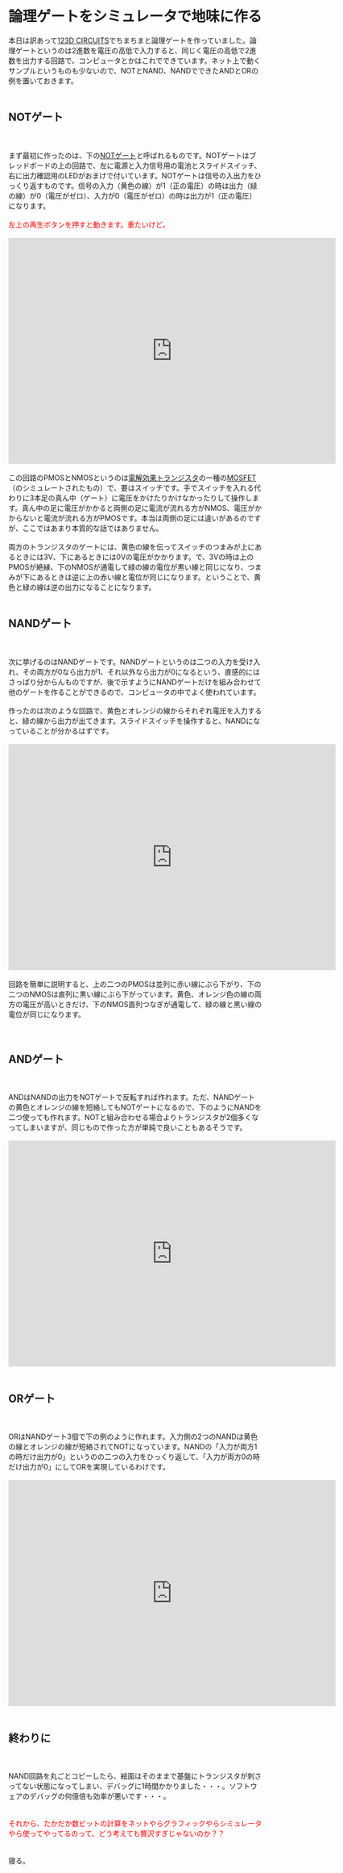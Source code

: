 # 論理ゲートをシミュレータで地味に作る
本日は訳あって<a href="https://123d.circuits.io/">123D CIRCUITS</a>でちまちまと論理ゲートを作っていました。論理ゲートというのは2進数を電圧の高低で入力すると、同じく電圧の高低で2進数を出力する回路で、コンピュータとかはこれでできています。ネット上で動くサンプルというものも少ないので、NOTとNAND、NANDでできたANDとORの例を置いておきます。<br />
<br />
<h2>NOTゲート</h2><br />
<br />
まず最初に作ったのは、下の<a href="https://ja.wikipedia.org/wiki/NOT%E3%82%B2%E3%83%BC%E3%83%88">NOTゲート</a>と呼ばれるものです。NOTゲートはブレッドボードの上の回路で、左に電源と入力信号用の電池とスライドスイッチ、右に出力確認用のLEDがおまけで付いています。NOTゲートは信号の入出力をひっくり返すものです。信号の入力（黄色の線）が1（正の電圧）の時は出力（緑の線）が0（電圧がゼロ）、入力が0（電圧がゼロ）の時は出力が1（正の電圧）になります。<br />
<br />
<span style="color:red">左上の再生ボタンを押すと動きます。重たいけど。</span><br />
<br />
<iframe frameborder='0' height='448' marginheight='0' marginwidth='0' scrolling='no' src='https://123d.circuits.io/circuits/1713317-not-gate/embed#breadboard' width='650'></iframe><br />
<br />
この回路のPMOSとNMOSというのは<a href="https://ja.wikipedia.org/wiki/%E9%9B%BB%E7%95%8C%E5%8A%B9%E6%9E%9C%E3%83%88%E3%83%A9%E3%83%B3%E3%82%B8%E3%82%B9%E3%82%BF">電解効果トランジスタ</a>の一種の<a href="https://ja.wikipedia.org/wiki/MOSFET">MOSFET</a>（のシミュレートされたもの）で、要はスイッチです。手でスイッチを入れる代わりに3本足の真ん中（ゲート）に電圧をかけたりかけなかったりして操作します。真ん中の足に電圧がかかると両側の足に電流が流れる方がNMOS、電圧がかからないと電流が流れる方がPMOSです。本当は両側の足には違いがあるのですが、ここではあまり本質的な話ではありません。<br />
<br />
両方のトランジスタのゲートには、黄色の線を伝ってスイッチのつまみが上にあるときには3V、下にあるときには0Vの電圧がかかります。で、3Vの時は上のPMOSが絶縁、下のNMOSが通電して緑の線の電位が黒い線と同じになり、つまみが下にあるときは逆に上の赤い線と電位が同じになります。ということで、黄色と緑の線は逆の出力になることになります。<br />
<br />
<h2>NANDゲート</h2><br />
<br />
次に挙げるのはNANDゲートです。NANDゲートというのは二つの入力を受け入れ、その両方が0なら出力が1、それ以外なら出力が0になるという、直感的にはさっぱり分からんものですが、後で示すようにNANDゲートだけを組み合わせて他のゲートを作ることができるので、コンピュータの中でよく使われています。<br />
<br />
作ったのは次のような回路で、黄色とオレンジの線からそれぞれ電圧を入力すると、緑の線から出力が出てきます。スライドスイッチを操作すると、NANDになっていることが分かるはずです。<br />
<br />
<iframe frameborder='0' height='448' marginheight='0' marginwidth='0' scrolling='no' src='https://123d.circuits.io/circuits/1717541-nand-gate/embed#breadboard' width='650'></iframe><br />
<br />
回路を簡単に説明すると、上の二つのPMOSは並列に赤い線にぶら下がり、下の二つのNMOSは直列に黒い線にぶら下がっています。黄色、オレンジ色の線の両方の電圧が高いときだけ、下のNMOS直列つなぎが通電して、緑の線と黒い線の電位が同じになります。<br />
<br />
<br />
<h2>ANDゲート</h2><br />
<br />
ANDはNANDの出力をNOTゲートで反転すれば作れます。ただ、NANDゲートの黄色とオレンジの線を短絡してもNOTゲートになるので、下のようにNANDを二つ使っても作れます。NOTと組み合わせる場合よりトランジスタが2個多くなってしまいますが、同じもので作った方が単純で良いこともあるそうです。<br />
<br />
<iframe frameborder='0' height='448' marginheight='0' marginwidth='0' scrolling='no' src='https://123d.circuits.io/circuits/1718007-and-gate-composed-of-two-nand-gates/embed#breadboard' width='650'></iframe><br />
<br />
<h2>ORゲート</h2><br />
<br />
ORはNANDゲート3個で下の例のように作れます。入力側の2つのNANDは黄色の線とオレンジの線が短絡されてNOTになっています。NANDの「入力が両方1の時だけ出力が0」というのの二つの入力をひっくり返して、「入力が両方0の時だけ出力が0」にしてORを実現しているわけです。<br />
<br />
<iframe frameborder='0' height='448' marginheight='0' marginwidth='0' scrolling='no' src='https://123d.circuits.io/circuits/1718046-or-gate-composed-of-three-nand-gates/embed#breadboard' width='650'></iframe><br />
<br />
<h2>終わりに</h2><br />
<br />
NAND回路を丸ごとコピーしたら、絵面はそのままで基盤にトランジスタが刺さってない状態になってしまい、デバッグに1時間かかりました・・・。ソフトウェアのデバッグの何億倍も効率が悪いです・・・。<br />
<br />
<br />
<span style="color:red">それから、たかだか数ビットの計算をネットやらグラフィックやらシミュレータやら使ってやってるのって、どう考えても贅沢すぎじゃないのか？？</span><br />
<br />
<br />
寝る。
